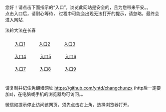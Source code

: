 您好！请点击下面指示的“入口”，浏览此网站是安全的，且为您带来平安。。 <br/>
点击入口后，请耐心等待， 过程中可能会出现无法打开的提示，请忽略，最终会进入网站. </br>

法轮大法在长春<br/>
<div style="padding:10px"><a style="margin:20px" target="_blank" href="https://d3297n608ks8wo.cloudfront.net/2Qpsp?profnye" id="ccLink1" rel="nofollow">入口1</a> <a target="_blank" style="margin:20px" href="https://d3p0i8bwu55u5l.cloudfront.net/2Qpsp?wkdjxek" id="ccLink2" rel="nofollow">入口2</a> <a style="margin:20px" target="_blank" href="https://d6sxj0ve6ov3h.cloudfront.net/2Qpsp?pqkarwsl" id="ccLink3" rel="nofollow">入口3</a></div>

<div style="padding:10px" ><a style="margin:20px" target="_blank" href="https://d3297n608ks8wo.cloudfront.net/2Qpsp?profnye" id="ccLink4" rel="nofollow">入口4</a> <a style="margin:20px" href="https://d3p0i8bwu55u5l.cloudfront.net/2Qpsp?wkdjxek" target="_blank" id="ccLink5" rel="nofollow">入口5</a> <a style="margin:20px" href="https://d6sxj0ve6ov3h.cloudfront.net/2Qpsp?pqkarwsl" target="_blank" id="ccLink6" rel="nofollow">入口6</a></div>

<div style="padding:10px"><a style="margin:20px" target="_blank" href="https://d3297n608ks8wo.cloudfront.net/2Qpsp?profnye" id="ccLink7" rel="nofollow">入口7</a> <a style="margin:20px" href="https://d3p0i8bwu55u5l.cloudfront.net/2Qpsp?wkdjxek" target="_blank" id="ccLink8" rel="nofollow">入口8</a> <a style="margin:20px" target="_blank" href="https://d6sxj0ve6ov3h.cloudfront.net/2Qpsp?pqkarwsl" id="ccLink9" rel="nofollow">入口9</a></div>

<br/>



请复制并记住免翻墙网址 https://github.com/yntd/changchunzx (http后一定要加s)，在电脑或手机的浏览器均可访问。。<br/>

微信如提示停止访问该网页，须先点击右上角，选择浏览器打开。
